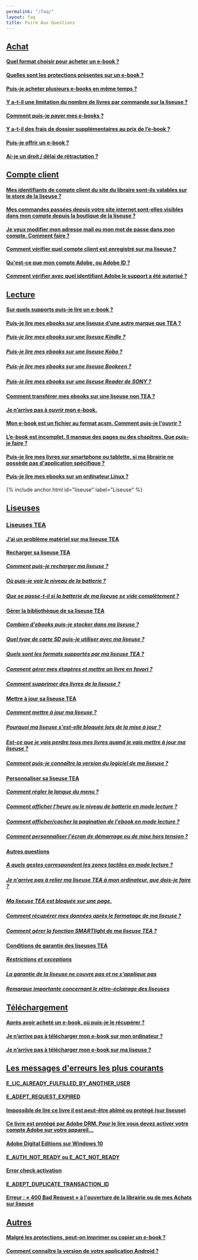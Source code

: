 ```yaml
---
permalink: "/faq/"
layout: faq
title: Foire Aux Questions
---
```


## [Achat](/faq-achat/)

#### [Quel format choisir pour acheter un e-book ?](/faq-achat/#format-ebook)

#### [Quelles sont les protections présentes sur un e-book ?](/faq-achat/#protections-ebook)

#### [Puis-je acheter plusieurs e-books en même temps ?](/faq-achat/#plusieurs-ebooks)

#### [Y a-t-il une limitation du nombre de livres par commande sur la liseuse ?](/faq-achat/#limitation-nombre-ebook)

#### [Comment puis-je payer mes e-books ?](/faq-achat/#payer-ebook)

#### [Y a-t-il des frais de dossier supplémentaires au prix de l’e-book ?](/faq-achat/#frais-supplementaires)

#### [Puis-je offrir un e-book ?](/faq-achat/#offrir-ebook)

#### [Ai-je un droit / délai de rétractation ?](/faq-achat/#delai-retractation)

## [Compte client](/faq-comptes/)

#### [Mes identifiants de compte client du site du libraire sont-ils valables sur le store de la liseuse ?](/faq-comptes/#identifiants)

#### [Mes commandes passées depuis votre site internet sont-elles visibles dans mon compte depuis la boutique de la liseuse ?](/faq-comptes/#commandes-visible)

#### [Je veux modifier mon adresse mail ou mon mot de passe dans mon compte. Comment faire ?](/faq-comptes/#modifier-mail)

#### [Comment vérifier quel compte client est enregistré sur ma liseuse ?](/faq-comptes/#compte-liseuse)

#### [Qu'est-ce que mon compte Adobe, ou Adobe ID ?](/faq-comptes/#compte-adobe)

#### [Comment vérifier avec quel identifiant Adobe le support a été autorisé ?](/faq-comptes/#authorized-identifiant-adobe)

## [Lecture](/faq-lecture/)

#### [Sur quels supports puis-je lire un e-book ?](/faq-lecture/#support-ebook)

#### [Puis-je lire mes ebooks sur une liseuse d’une autre marque que TEA ?](/faq-lecture/#lire-autres-marques-liseuses)

##### [Puis-je lire mes ebooks sur une liseuse Kindle ?](/faq-lecture/#lire-kindle)

##### [Puis-je lire mes ebooks sur une liseuse Kobo ?](/faq-lecture/#lire-kobo)

##### [Puis-je lire mes ebooks sur une liseuse Bookeen ?](/faq-lecture/#bookeen)

##### [Puis-je lire mes ebooks sur une liseuse Reader de SONY ?](/faq-lecture/#lire-sony)

#### [Comment transférer mes ebooks sur une liseuse non TEA ?](/faq-lecture/#lire-autres)

#### [Je n’arrive pas à ouvrir mon e-book.](/faq-lecture/#pas-ouvrir-ebook)

#### [Mon e-book est un fichier au format acsm. Comment puis-je l'ouvrir ?](/faq-lecture/#ouvrir-acsm)

#### [L’e-book est incomplet. Il manque des pages ou des chapitres. Que puis-je faire ?](/faq-lecture/#ebook-incomplet)

#### [Puis-je lire mes livres sur smartphone ou tablette, si ma librairie ne possède pas d'application spécifique ?](/faq-lecture/#lire-smartphone)

#### [Puis-je lire mes ebooks sur un ordinateur Linux ?](/faq-lecture/#lire-Linux)


{% include anchor.html id="liseuse" label="Liseuse" %}

## [Liseuses](/faq-liseuse/)

### [Liseuses TEA](/faq-liseuse/#Liseuses-TEA)

#### [J’ai un problème matériel sur ma liseuse TEA](/faq-liseuse/#pb-matériel)

#### [Recharger sa liseuse TEA](/faq-liseuse/#recharger-liseuse-generalites)

##### [Comment puis-je recharger ma liseuse ?](/faq-liseuse/#recharger-liseuse)

##### [Où puis-je voir le niveau de la batterie ?](/faq-liseuse/#niveau-batterie)

##### [Que se passe-t-il si la batterie de ma liseuse se vide complètement ?](/faq-liseuse/#batterie-vide)

#### [Gérer la bibliothèque de sa liseuse TEA](/faq-liseuse/#gestion-bibliotheque)

##### [Combien d'ebooks puis-je stocker dans ma liseuse ?](/faq-liseuse/#combien-livres-stocker)

##### [Quel type de carte SD puis-je utiliser avec ma liseuse ?](/faq-liseuse/#carteSD-liseuse)

##### [Quels sont les formats supportés par ma liseuse TEA ?](/faq-liseuse/#format-supporte)

##### [Comment gérer mes étagères et mettre un livre en favori ?](/faq-liseuse/#etageres-favoris)

##### [Comment supprimer des livres de la liseuse ?](/faq-liseuse/#supprimer-livres-liseuses)

#### [Mettre à jour sa liseuse TEA](/faq-liseuse/#maj-generalites)

##### [Comment mettre à jour ma liseuse ?](/faq-liseuse/#maj-liseuse)

##### [Pourquoi ma liseuse s'est-elle bloquée lors de la mise à jour ?](/faq-liseuse/#maj-liseuse-freeze)

##### [Est-ce que je vais perdre tous mes livres quand je vais mettre à jour ma liseuse ?](/faq-liseuse/#perdre-livres-maj)

##### [Comment puis-je connaître la version du logiciel de ma liseuse ?](/faq-liseuse/#version-logiciel-liseuse)

#### [Personnaliser sa liseuse TEA](/faq-liseuse/#personnaliser-liseuse)

##### [Comment régler la langue du menu ?](/faq-liseuse/#langue-menu)

##### [Comment afficher l'heure ou le niveau de batterie en mode lecture ?](/faq-liseuse/#affichage-mode-lecture)

##### [Comment afficher/cacher la pagination de l’ebook en mode lecture ?](/faq-liseuse/#pagination-mode-lecture)

##### [Comment personnaliser l'écran de démarrage ou de mise hors tension ?](/faq-liseuse/#ecran-hors-tension)

#### [Autres questions](/faq-liseuse/#autres-faq-liseuse)

##### [A quels gestes correspondent les zones tactiles en mode lecture ?](/faq-liseuse/#zones-tactiles)

##### [Je n’arrive pas à relier ma liseuse TEA à mon ordinateur, que dois-je faire ?](/faq-liseuse/#relier-liseuse-ordi)

##### [Ma liseuse TEA est bloquée sur une page.](/faq-liseuse/#pocketbook-bloque)

##### [Comment récupérer mes données après le formatage de ma liseuse ?](/faq-liseuse/#formatage)

##### [Comment gérer la fonction SMARTlight de ma liseuse TEA ?](/faq-liseuse/#smartlight)

#### [Conditions de garantie des liseuses TEA](/faq-liseuse/#garantie)

##### [Restrictions et exceptions](/faq-liseuse/#restrictions-exceptions)

##### [La garantie de la liseuse ne couvre pas et ne s'applique pas](/faq-liseuse/#non-application)

##### [Remarque importante concernant le rétro-éclairage des liseuses](/faq-liseuse/#remarque-importante)

## [Téléchargement](/faq-telechargement/)

#### [Après avoir acheté un e-book, où puis-je le récupérer ?](/faq-telechargement/#recuperer-ebook)

#### [Je n’arrive pas à télécharger mon e-book sur mon ordinateur ?](/faq-telechargement/#pas-telecharger-ebook)

#### [Je n’arrive pas à télécharger mon e-book sur ma liseuse ?](/faq-telechargement/#pas-telecharger-ebook-liseuse)

## [Les messages d'erreurs les plus courants](/faq-erreurs/)

#### [E\_LIC\_ALREADY\_FULFILLED\_BY\_ANOTHER\_USER](/faq-erreurs/#fulfilled-another)

#### [E\_ADEPT\_REQUEST\_EXPIRED](/faq-erreurs/#request-expired)

#### [Impossible de lire ce livre il est peut-être abîmé ou protégé (sur liseuse)](/faq-erreurs/#livre-abime-protege)

#### [Ce livre est protégé par Adobe DRM. Pour le lire vous devez activer votre compte Adobe sur votre appareil...](/faq-erreurs/#protege-adobe-DRM)

#### [Adobe Digital Editions sur Windows 10](/faq-erreurs/#ADE-Windows10)

#### [E\_AUTH\_NOT\_READY ou E\_ACT\_NOT\_READY](/faq-erreurs/#not-ready)

#### [Error check activation](/faq-erreurs/#error-check-activation)

#### [E\_ADEPT\_DUPLICATE\_TRANSACTION\_ID](/faq-erreurs/#duplicate-transaction)

#### [Erreur : « 400 Bad Request » à l'ouverture de la librairie ou de mes Achats sur liseuse](/faq-erreurs/#400-bad-request)

## [Autres](/faq-autre/)

#### [Malgré les protections, peut-on imprimer ou copier un e-book ?](/faq-autre/#imprimer-copier-ebook)

#### [Comment connaître la version de votre application Android ?](/faq-autre/#version-logiciel)
